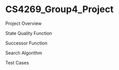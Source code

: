 # CS4269_Group4_Project
Project Overview 

State Quality Function

Successor Function

Search Algorithm 

Test Cases
